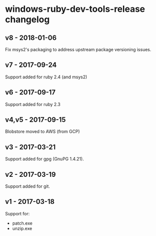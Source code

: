# windows-ruby-dev-tools-release changelog

## v8 - 2018-01-06

Fix msys2's packaging to address upstream package versioning issues.


## v7 - 2017-09-24

Support added for ruby 2.4 (and msys2)


## v6 - 2017-09-17

Support added for ruby 2.3


## v4,v5 - 2017-09-15

Blobstore moved to AWS (from GCP)


## v3 - 2017-03-21

Support added for gpg (GnuPG 1.4.21).


## v2 - 2017-03-19

Support added for git.


## v1 - 2017-03-18

Support for:
- patch.exe
- unzip.exe
